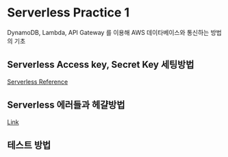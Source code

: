 # Serverless Practice 1
DynamoDB, Lambda, API Gateway 를 이용해 AWS 데이타베이스와 통신하는 방법의 기초 <br>

## Serverless Access key, Secret Key 세팅방법
[Serverless Reference](https://www.serverless.com/framework/docs/providers/aws/guide/credentials/)

## Serverless 에러들과 헤걀방법
[Link](https://www.stackery.io/blog/top-10-deployment-errors/)
## 테스트 방법 

